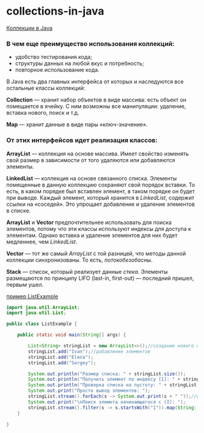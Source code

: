 # collections-in-java

[Коллекции в Java](https://java-master.com/коллекции-в-java/ "https://java-master.com/коллекции-в-java/")

### В чем еще преимущество использования коллекций:

* удобство тестирования кода;
* структуры данных на любой вкус и потребность;
* повторное использование кода.

В Java есть два главных интерфейса от которых и наследуются все остальные классы коллекций:  

**Collection** — хранит набор объектов в виде массива: есть объект он помещается в ячейку. С ним возможны все манипуляции: удаление, вставка нового, поиск и т.д.

**Map** — хранит данные в виде пары «ключ-значение».

### От этих интерфейсов идет реализация классов:

**ArrayList** — коллекция на основе массива. Имеет свойство изменять свой размер в зависимости от того удаляются или добавляются элементы.

**LinkedList** — коллекция на основе связанного списка. Элементы помещенные в данную коллекцию сохраняют свой порядок вставки. То есть, в каком порядке был вставлен элемент, в таком порядке он будет при выводе. Каждый элемент, который хранится в *LinkedList*, содержит ссылки на «соседей». Это упрощает добавление и удаление элементов в списке.

**ArrayList** и **Vector** предпочтительнее использовать для поиска элементов, потому что эти классы используют индексы для доступа к элементам. Однако вставка и удаление элементов для них будет медленнее, чем *LinkedList*.

**Vector** — тот же самый *ArrayList* с той разницей, что методы данной коллекции синхронизованы. То есть, *потокобезобасны*.

**Stack** — список, который реализует данные *стека*. Элементы размещаются по принципу LIFO (last-in, first-out) — последний пришел, первым ушел.

[пример ListExample](https://github.com/aykononov/collections-in-java)
```java
import java.util.ArrayList;
import java.util.List;

public class ListExample {

    public static void main(String[] args) {

        List<String> stringList = new ArrayList<>();//создание нового списка
        stringList.add("Ivan");//добавление элементов
        stringList.add("Elena");
        stringList.add("Sergey");

        System.out.println("Размер списка: " + stringList.size());
        System.out.println("Получить элемент по индексу [1]: " + stringList.get(1));
        System.out.println("Проверка списка на пустоту: " + stringList.isEmpty());
        System.out.print("Просто вывод элементов: ");
        stringList.stream().forEach(s -> System.out.print(s + " "));//очень полезный метод стрим
        System.out.print("\nПоиск элемнта начинающегося c (I): ");
        stringList.stream().filter(s -> s.startsWith("I")).map(String::toLowerCase).forEach(System.out::println);
    }

}
```